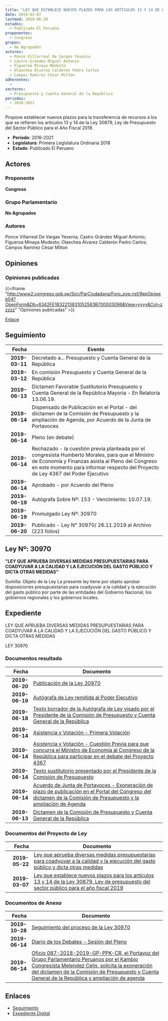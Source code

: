 ```yaml
---
title: "LEY QUE ESTABLECE NUEVOS PLAZOS PARA LOS ARTÍCULOS 13 Y 14 DE LA LEY 30879, LEY DE PRESUPUESTO DEL SECTOR PÚBLICO PARA EL AÑO FISCAL 2019"
date: 2019-03-07
lastmod: 2019-06-20
estados: 
  - Publicado El Peruano
proponentes: 
  - Congreso
grupos: 
  - No Agrupados
autores: 
  - Ponce Villarreal De Vargas Yesenia
  - Castro Grández Miguel Antonio
  - Figueroa Minaya Modesto
  - Olaechea Álvarez Calderón Pedro Carlos
  - Campos Ramírez César Milton
adherentes: 
  - 
sectores: 
  - Presupuesto y Cuenta General de la República
periodos: 
  - 2016-2021
---
```


Propone establecer nuevos plazos para la transferencia de recursos a los que se refieren los artículos 13 y 14 de la Ley 30879, Ley de Presupuesto del Sector Público para el Año Fiscal 2019.

- **Periodo**: 2016-2021
- **Legislatura**: Primera Legislatura Ordinaria 2018
- **Estado**: Publicado El Peruano

## Actores

### Proponente

**Congreso**

### Grupo Parlamentario

**No Agrupados**

### Autores

Ponce Villarreal De Vargas Yesenia; Castro Grández Miguel Antonio; Figueroa Minaya Modesto; Olaechea Álvarez Calderón Pedro Carlos; Campos Ramírez César Milton


## Opiniones

### Opiniones publicadas

{{<iframe "http://www2.congreso.gob.pe/Sicr/ParCiudadana/Foro_pvp.nsf/RepOpiweb04?OpenForm&Db=8342FE1B32213831052583B700003096&View=yyyy&Col=zzzzz" "Opiniones publicadas" >}}

[Enlace](http://www2.congreso.gob.pe/Sicr/ParCiudadana/Foro_pvp.nsf/RepOpiweb04?OpenForm&Db=8342FE1B32213831052583B700003096&View=yyyy&Col=zzzzz)

## Seguimiento

| Fecha | Evento |
|------:|--------|
| **2019-03-11** | Decretado a... Presupuesto y Cuenta General de la República|
| **2019-03-12** | En comisión Presupuesto y Cuenta General de la República|
| **2019-06-13** | Dictamen Favorable Sustitutorio Presupuesto y Cuenta General de la República Mayoria - En Relatoría 13.06.19.|
| **2019-06-14** | Dispensado de Publicación en el Portal - del diictamen de la Comisión de Presupuesto y la ampliación de Agenda, por Acuerdo de la Junta de Portavoces|
| **2019-06-14** | Pleno (en debate)|
| **2019-06-14** | Rechazado - la cuestión previa planteada por el congresista Humberto Morales, para que el Ministro de Economía y Finanzas asista al Pleno del Congreso en este momento para informar respecto del Proyecto de Ley 4367 del Poder Ejecutivo|
| **2019-06-14** | Aprobado - por Acuerdo del Pleno|
| **2019-06-19** | Autógrafa Sobre Nº: 153 - Vencimiento: 10.07.19.|
| **2019-06-19** | Promulgado Ley Nº: 30970|
| **2019-06-20** | Publicado - Ley N° 30970/ 26.11.2019 al Archivo (223 folios)|

## Ley Nº: 30970

**"LEY QUE APRUEBA DIVERSAS MEDIDAS PRESUPUESTARIAS PARA COADYUVAR A LA CALIDAD Y LA EJECUCIÓN DEL GASTO PÚBLICO Y DICTA OTRAS MEDIDAS"**

Sumilla: Objeto de la Ley La presente ley tiene por objeto aprobar disposiciones presupuestarias para coadyuvar a la calidad y la ejecución del gasto público por parte de las entidades del Gobierno Nacional, los gobiernos regionales y los gobiernos locales.


## Expediente

LEY QUE APRUEBA DIVERSAS MEDIDAS PRESUPUESTARIAS PARA COADYUVAR A LA CALIDAD Y LA EJECUCIÓN DEL GASTO PÚBLICO Y DICTA OTRAS MEDIDAS

LEY 30970


### Documentos resultado

| Fecha | Documento |
|------:|--------|
| **2019-06-20** | [Publicación de la Ley 30970](http://www.leyes.congreso.gob.pe/Documentos/2016_2021/ADLP/Normas_Legales/30970-LEY.pdf) |
| **2019-06-19** | [Autógrafa de Ley remitida al Poder Ejecutivo](http://www.leyes.congreso.gob.pe/Documentos/2016_2021/ADLP/Texto_Aprobado/AU0400720190619.pdf) |
| **2019-06-18** | [Texto borrador de la Autógrafa de Ley visado por el Presidente de la Comisión de Presupuesto y Cuenta General de la República](http://www.leyes.congreso.gob.pe/Documentos/2016_2021/Texto_Borrador_de_Autografa/BAU0400720190618.pdf) |
| **2019-06-14** | [Asistencia y Votación - Primera Votación](http://www.leyes.congreso.gob.pe/Documentos/2016_2021/Asistencia_y_Votacion/Proyectos_de_Ley/AV0436720190614.pdf) |
| **2019-06-14** | [Asistencia y Votación - Cuestión Previa para que concurra el Ministro de Economía al Congreso de la República para participar en el debate del Proyecto 4367](http://www.leyes.congreso.gob.pe/Documentos/2016_2021/Asistencia_y_Votacion/Proyectos_de_Ley/AVCP0436720190614.pdf) |
| **2019-06-14** | [Texto sustitutorio presentado por el Presidente de la Comisión de Presupuesto](http://www.leyes.congreso.gob.pe/Documentos/2016_2021/Texto_Sustitutorio/Proyectos_de_Ley/TS0436720190614..pdf) |
| **2019-06-14** | [Acuerdo de Junta de Portavoces - Exoneración de plazo de publicación en el Portal del Congreso del dictamen de la Comisión de Presupuesto y la ampliación de Agenda](http://www.leyes.congreso.gob.pe/Documentos/2016_2021/Acuerdos/Junta_Portavoces/AJP0400720190614.pdf) |
| **2019-06-13** | [Dictamen de la Comisión de Presupuesto y Cuenta General de la República](http://www.leyes.congreso.gob.pe/Documentos/2016_2021/Dictamenes/Proyectos_de_Ley/04367DC17MAY20190613.pdf) |

### Documentos del Proyecto de Ley

| Fecha | Documento |
|------:|--------|
| **2019-05-22** | [Ley que aprueba diversas medidas presupuestarias para coadyuvar a la calidad y la ejecución del gasto público y dicta otras medidas](http://www.leyes.congreso.gob.pe/Documentos/2016_2021/Proyectos_de_Ley_y_de_Resoluciones_Legislativas/PL0436720190522.pdf) |
| **2019-03-07** | [Ley que establece nuevos plazos para los artículos 13 y 14 de la Ley 30879, Ley de presupuesto del sector público para el año fiscal 2019](http://www.leyes.congreso.gob.pe/Documentos/2016_2021/Proyectos_de_Ley_y_de_Resoluciones_Legislativas/PL0400720190307.pdf) |

### Documentos de Anexo

| Fecha | Documento |
|------:|--------|
| **2019-10-28** | [Seguimiento del proceso de la Ley 30970](http://www.leyes.congreso.gob.pe/Documentos/2016_2021/Seguimiento_de_Proyectos_de_Ley/04007PL20191028.pdf) |
| **2019-06-14** | [Diario de los Debates - Sesión del Pleno](http://www2.congreso.gob.pe/Sicr/DiarioDebates/Publicad.nsf/SesionesPleno/05256D6E0073DFE9052584200055B7B3/$FILE/SLO-2018-12.pdf) |
| **2019-06-14** | [Oficio 087-2018-2019-GP-PPK-CR, el Portavoz del Grupo Parlamentario Peruanos por el Kambio Congresista Melendez Celis, solicita la exoneración del dictamen de la Comisión de Presupuesto y Cuenta General de la República y ampliación de agenda](http://www.leyes.congreso.gob.pe/Documentos/2016_2021/Oficios/Grupos_Parlamentarios/OFICIO-087-2018-2019-GP-PPK-CR.pdf) |

## Enlaces 

- [Seguimiento](http://www2.congreso.gob.pe/Sicr/TraDocEstProc/CLProLey2016.nsf/f7fff46988ca05b1052578e100829cc7/df8f87a437e4a092052583b6007efeae?OpenDocument)
- [Expediente Digital](http://www2.congreso.gob.pe/Sicr/TraDocEstProc/CLProLey2016.nsf/f7fff46988ca05b1052578e100829cc7/df8f87a437e4a092052583b6007efeae?OpenDocument&Click=05257FB7005EB655.eb71d0cf91d8294e05256cdf006b5706/$Body/0.1C6C)
